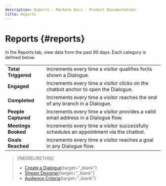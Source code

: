 ```yaml
---
description: Reports - Marketo Docs - Product Documentation
title: Reports
---
```

# Reports {#reports}

In the Reports tab, view data from the past 90 days. Each category is defined below.

<table>
 <tr>
  <td><strong>Total Triggered</strong></td>
  <td>Increments every time a visitor qualifies for/is shown a Dialogue.
</td>
 </tr>
 <tr>
  <td><strong>Engaged</strong></td>
  <td>Increments every time a visitor clicks on the chatbot anchor to open the Dialogue.</td>
 </tr>
 <tr>
  <td><strong>Completed</strong></td>
  <td>Increments every time a visitor reaches the end of any branch in a Dialogue.</td>
 </tr>
 <tr>
  <td><strong>People Captured</strong></td>
  <td>Increments every time a visitor provides a valid email address in a Dialogue flow.</td>
 </tr>
 <tr>
  <td><strong>Meetings Booked</strong></td>
  <td>Increments every time a visitor successfully schedules an appointment via the chatbot.</td>
 </tr>
 <tr>
  <td><strong>Goals Reached</strong></td>
  <td>Increments every time a visitor reaches a goal in any Dialogue flow.</td>
 </tr>
</table>

>[!MORELIKETHIS]
>
>* [Create a Dialogue](/help/marketo/product-docs/demand-generation/dynamic-chat/dialogues/create-a-dialogue.md){target="_blank"}
>* [Stream Designer](/help/marketo/product-docs/demand-generation/dynamic-chat/dialogues/stream-designer.md){target="_blank"}
>* [Audience Criteria](/help/marketo/product-docs/demand-generation/dynamic-chat/dialogues/audience-criteria.md){target="_blank"}
